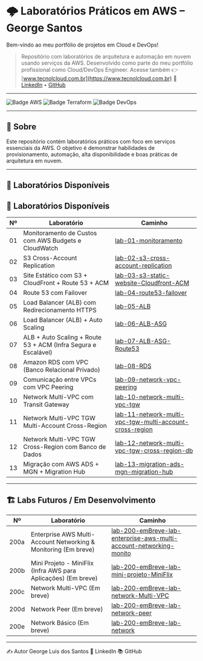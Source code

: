 # 🌩️ Laboratórios Práticos em AWS – George Santos
Bem-vindo ao meu portfólio de projetos em Cloud e DevOps!  
> Repositório com laboratórios de arquitetura e automação em nuvem usando serviços da AWS. Desenvolvido como parte do meu portfólio profissional como Cloud/DevOps Engineer.
Acesse também 👉 [www.tecnolcloud.com.br](https://www.tecnolcloud.com.br)
> 💼 [LinkedIn](https://www.linkedin.com/in/george-lsantos/) • [GitHub](https://github.com/George-lsantos)
------

![Badge AWS](https://img.shields.io/badge/AWS-Prático-orange?style=for-the-badge&logo=amazonaws)
![Badge Terraform](https://img.shields.io/badge/Terraform-InProgress-623CE4?style=for-the-badge&logo=terraform)
![Badge DevOps](https://img.shields.io/badge/DevOps-Automação-blue?style=for-the-badge&logo=githubactions)

---

## 🚀 Sobre

Este repositório contém laboratórios práticos com foco em serviços essenciais da AWS. O objetivo é demonstrar habilidades de provisionamento, automação, alta disponibilidade e boas práticas de arquitetura em nuvem.


---
## 📁 Laboratórios Disponíveis

## 📁 Laboratórios Disponíveis

| Nº   | Laboratório                                                                              | Caminho                                                                                   |
|------|------------------------------------------------------------------------------------------|-------------------------------------------------------------------------------------------|
| 01   | Monitoramento de Custos com AWS Budgets e CloudWatch                                     | [lab-01-monitoramento](./lab-01-monitoramento)                                           |
| 02   | S3 Cross-Account Replication                                                             | [lab-02-s3-cross-account-replication](./lab-02-s3-cross-account-replication)             |
| 03   | Site Estático com S3 + CloudFront + Route 53 + ACM                                      | [lab-03-s3-static-website-Cloudfront-ACM](./lab-03-s3-static-website-Cloudfront-ACM)     |
| 04   | Route 53 com Failover                                                                    | [lab-04-route53-failover](./lab-04-route53-failover)                                     |
| 05   | Load Balancer (ALB) com Redirecionamento HTTPS                                          | [lab-05-ALB](./lab-05-ALB)                                                               |
| 06   | Load Balancer (ALB) + Auto Scaling                                                       | [lab-06-ALB-ASG](./lab-06-ALB-ASG)                                                       |
| 07   | ALB + Auto Scaling + Route 53 + ACM (Infra Segura e Escalável)                          | [lab-07-ALB-ASG-Route53](./lab-07-ALB-ASG-Route53)                                       |
| 08   | Amazon RDS com VPC (Banco Relacional Privado)                                           | [lab-08-RDS](./lab-08-RDS)                                                               |
| 09   | Comunicação entre VPCs com VPC Peering                                                  | [lab-09-network-vpc-peering](./lab-09-network-vpc-peering)                               |
| 10   | Network Multi-VPC com Transit Gateway                                                   | [lab-10-network-multi-vpc-tgw](./lab-10-network-multi-vpc-tgw)                           |
| 11   | Network Multi-VPC TGW Multi-Account Cross-Region                                        | [lab-11-network-multi-vpc-tgw-multi-account-cross-region](./lab-11-network-multi-vpc-tgw-multi-account-cross-region) |
| 12   | Network Multi-VPC TGW Cross-Region com Banco de Dados                                   | [lab-12-network-multi-vpc-tgw-cross-region-db](./lab-12-network-multi-vpc-tgw-cross-region-db) |
| 13   | Migração com AWS ADS + MGN + Migration Hub                                              | [lab-13-migration-ads-mgn-migration-hub](./lab-13-migration-ads-mgn-migration-hub)       |

---

## 🏗️ Labs Futuros / Em Desenvolvimento

| Nº     | Laboratório                                                                                        | Caminho                                                                                   |
|--------|----------------------------------------------------------------------------------------------------|-------------------------------------------------------------------------------------------|
| 200a   | Enterprise AWS Multi-Account Networking & Monitoring (Em breve)                                   | [lab-200-emBreve-lab-enterprise-aws-multi-account-networking-monito](./lab-200-emBreve-lab-enterprise-aws-multi-account-networking-monito) |
| 200b   | Mini Projeto - MiniFlix (Infra AWS para Aplicações) (Em breve)                                     | [lab-200-emBreve-lab-mini-projeto-MiniFlix](./lab-200-emBreve-lab-mini-projeto-MiniFlix) |
| 200c   | Network Multi-VPC (Em breve)                                                                       | [lab-200-emBreve-lab-network-Multi-VPC](./lab-200-emBreve-lab-network-Multi-VPC)         |
| 200d   | Network Peer (Em breve)                                                                            | [lab-200-emBreve-lab-network-peer](./lab-200-emBreve-lab-network-peer)                   |
| 200e   | Network Básico (Em breve)                                                                          | [lab-200-emBreve-lab-network](./lab-200-emBreve-lab-network)                             |

---
✍️ Autor
George Luis dos Santos
💼 LinkedIn
📚 GitHub